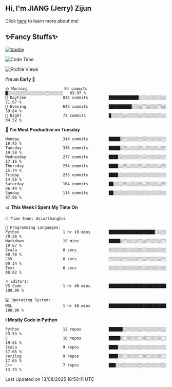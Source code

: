 ## Hi, I'm JIANG (Jerry) Zijun

Click [here](https://jzjerry.github.io/about/) to learn more about me!

## ✨Fancy Stuffs✨
[![trophy](https://github-profile-trophy.vercel.app/?username=jzjerry&theme=onedark)](https://github.com/ryo-ma/github-profile-trophy)
<!--START_SECTION:waka-->
![Code Time](http://img.shields.io/badge/Code%20Time-1%2C468%20hrs%2011%20mins-blue)

![Profile Views](http://img.shields.io/badge/Profile%20Views-53-blue)

**I'm an Early 🐤** 

```text
🌞 Morning                64 commits          █░░░░░░░░░░░░░░░░░░░░░░░░   03.97 % 
🌆 Daytime                834 commits         █████████████░░░░░░░░░░░░   51.67 % 
🌃 Evening                643 commits         ██████████░░░░░░░░░░░░░░░   39.84 % 
🌙 Night                  73 commits          █░░░░░░░░░░░░░░░░░░░░░░░░   04.52 % 
```
📅 **I'm Most Productive on Tuesday** 

```text
Monday                   314 commits         █████░░░░░░░░░░░░░░░░░░░░   19.45 % 
Tuesday                  316 commits         █████░░░░░░░░░░░░░░░░░░░░   19.58 % 
Wednesday                277 commits         ████░░░░░░░░░░░░░░░░░░░░░   17.16 % 
Thursday                 254 commits         ████░░░░░░░░░░░░░░░░░░░░░   15.74 % 
Friday                   235 commits         ████░░░░░░░░░░░░░░░░░░░░░   14.56 % 
Saturday                 104 commits         ██░░░░░░░░░░░░░░░░░░░░░░░   06.44 % 
Sunday                   114 commits         ██░░░░░░░░░░░░░░░░░░░░░░░   07.06 % 
```


📊 **This Week I Spent My Time On** 

```text
🕑︎ Time Zone: Asia/Shanghai

💬 Programming Languages: 
Python                   1 hr 19 mins        ████████████████████░░░░░   79.38 % 
Markdown                 19 mins             █████░░░░░░░░░░░░░░░░░░░░   19.67 % 
Scala                    0 secs              ░░░░░░░░░░░░░░░░░░░░░░░░░   00.78 % 
CSV                      0 secs              ░░░░░░░░░░░░░░░░░░░░░░░░░   00.14 % 
Text                     0 secs              ░░░░░░░░░░░░░░░░░░░░░░░░░   00.02 % 

🔥 Editors: 
VS Code                  1 hr 40 mins        █████████████████████████   100.00 % 

💻 Operating System: 
WSL                      1 hr 40 mins        █████████████████████████   100.00 % 
```

**I Mostly Code in Python** 

```text
Python                   12 repos            ██████░░░░░░░░░░░░░░░░░░░   23.53 % 
C                        10 repos            █████░░░░░░░░░░░░░░░░░░░░   19.61 % 
Scala                    9 repos             ████░░░░░░░░░░░░░░░░░░░░░   17.65 % 
Verilog                  9 repos             ████░░░░░░░░░░░░░░░░░░░░░   17.65 % 
C++                      7 repos             ███░░░░░░░░░░░░░░░░░░░░░░   13.73 % 
```




 Last Updated on 13/08/2025 18:50:11 UTC
<!--END_SECTION:waka-->
